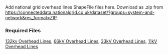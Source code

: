 Add national grid overhead lines ShapeFile files here. Download as .zip from https://connecteddata.nationalgrid.co.uk/dataset/?groups=system-and-network&res_format=ZIP. 


### Required Files
[132kv Overhead Lines](https://connecteddata.nationalgrid.co.uk/dataset/132kv_ohl_full_nged_area_4_dnos_in_esri_shapefile_shp_format), [66kV Overhead Lines](https://connecteddata.nationalgrid.co.uk/dataset/66kv_ohl_full_nged_area_4_dnos_in_esri_shapefile_shp_format), [33kV Overhead Lines](https://connecteddata.nationalgrid.co.uk/dataset/33kv_ohl_full_nged_area_4_dnos_in_esri_shapefile_shp_format), [11kV Overhead Lines](https://connecteddata.nationalgrid.co.uk/dataset/11kv_ohl_full_nged_area_4_dnos_in_esri_shapefile_shp_format)